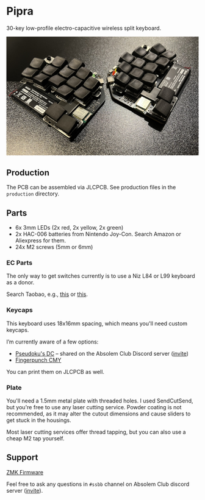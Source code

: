 # Pipra

30-key low-profile electro-capacitive wireless split keyboard.

![Pipra Keyboard](./pipra.jpg)

## Production

The PCB can be assembled via JLCPCB. See production files in the `production` directory.

## Parts

- 6x 3mm LEDs (2x red, 2x yellow, 2x green)
- 2x HAC-006 batteries from Nintendo Joy-Con. Search Amazon or Aliexpress for them.
- 24x M2 screws (5mm or 6mm)

### EC Parts

The only way to get switches currently is to use a Niz L84 or L99 keyboard as a donor.

Search Taobao, e.g., [this](https://detail.tmall.com/item.htm?id=878704443735&skuId=5947860879567) or [this](https://item.taobao.com/item.htm?id=865123524234&skuId=5789959885060).

### Keycaps

This keyboard uses 18x16mm spacing, which means you'll need custom keycaps.

I’m currently aware of a few options:

- [Pseudoku's DC](https://discord.com/channels/714176584269168732/879817722328920174/1351967655707410532) – shared on the Absolem Club Discord server ([invite](https://discord.gg/DbCfZfZ))
- [Fingerpunch CMY](https://github.com/sadekbaroudi/fingerpunch/tree/master/keycaps/CMY)

You can print them on JLCPCB as well.

### Plate

You'll need a 1.5mm metal plate with threaded holes. I used SendCutSend, but you're free to use any laser cutting service. Powder coating is not recommended, as it may alter the cutout dimensions and cause sliders to get stuck in the housings.

Most laser cutting services offer thread tapping, but you can also use a cheap M2 tap yourself.

## Support

[ZMK Firmware](https://github.com/ssbb/pipra-zmk-config)

Feel free to ask any questions in `#ssbb` channel on Absolem Club discord server ([invite](https://discord.gg/DbCfZfZ)).
